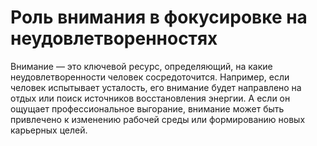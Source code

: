 # Роль внимания в фокусировке на неудовлетворенностях

Внимание — это ключевой ресурс, определяющий, на какие неудовлетворенности человек сосредоточится. Например, если человек испытывает усталость, его внимание будет направлено на отдых или поиск источников восстановления энергии. А если он ощущает профессиональное выгорание, внимание может быть привлечено к изменению рабочей среды или формированию новых карьерных целей.
